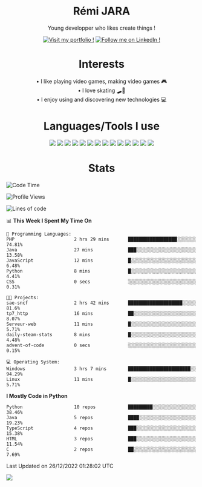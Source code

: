 <div align="center">
  
# Rémi JARA

Young developper who likes create things ! 
  
  [![Visit my portfolio !](https://img.shields.io/badge/Visit%20My%20portfolio!-%23DD0031?style=for-the-badge&logo=github)](http://remi-jara.fr)
  [![Follow me on LinkedIn !](https://img.shields.io/badge/Follow%20me%20on%20LinkedIn!-%231572B6?style=for-the-badge&logo=linkedin)](https://www.linkedin.com/in/rémi-jara-516b30222/)
# Interests

  • I like playing video games, making video games 🎮  \
  • I love skating 🛹🤘 \
  • I enjoy using and discovering new technologies 💻 

 # Languages/Tools I use

  <img src="https://img.shields.io/badge/Java-ED8B00?style=for-the-badge&logo=java&logoColor=white"/>
  <img src="https://img.shields.io/badge/JavaScript-323330?style=for-the-badge&logo=javascript&logoColor=F7DF1E"/>
  <img src="https://img.shields.io/badge/TypeScript-007ACC?style=for-the-badge&logo=typescript&logoColor=white"/>
  <img src="https://img.shields.io/badge/html5-%23E34F26.svg?style=for-the-badge&logo=html5&logoColor=white"/>
  <img src="https://img.shields.io/badge/css3-%231572B6.svg?style=for-the-badge&logo=css3&logoColor=white"/>
  <img src="https://img.shields.io/badge/SCSS-hotpink.svg?style=for-the-badge&logo=SASS&logoColor=white"/>
  <img src="https://img.shields.io/badge/php-%23777BB4.svg?style=for-the-badge&logo=php&logoColor=white"/>
  <img src="https://img.shields.io/badge/angular-%23DD0031.svg?style=for-the-badge&logo=angular&logoColor=white"/>
  <img src="https://img.shields.io/badge/mysql-%2300f.svg?style=for-the-badge&logo=mysql&logoColor=white"/>
  <img src="https://img.shields.io/badge/Python-FFD43B?style=for-the-badge&logo=python&logoColor=blue"/>
  <img src="https://img.shields.io/badge/c-%2300599C.svg?style=for-the-badge&logo=c&logoColor=white"/>
  <img src="https://img.shields.io/badge/Visual_Studio_Code-0078D4?style=for-the-badge&logo=visual%20studio%20code&logoColor=white"/>
  <img src="https://img.shields.io/badge/Arch%20Linux-1793D1?logo=arch-linux&logoColor=fff&style=for-the-badge"/>
  <img src="https://img.shields.io/badge/Linux-FCC624?style=for-the-badge&logo=linux&logoColor=black"/>
  
  
  
# Stats
  
  </div>
  
<!--START_SECTION:waka-->
![Code Time](http://img.shields.io/badge/Code%20Time-320%20hrs%2030%20mins-blue)

![Profile Views](http://img.shields.io/badge/Profile%20Views-25-blue)

![Lines of code](https://img.shields.io/badge/From%20Hello%20World%20I%27ve%20Written-44%20Thousand%20lines%20of%20code-blue)

📊 **This Week I Spent My Time On** 

```text
💬 Programming Languages: 
PHP                      2 hrs 29 mins       ██████████████████░░░░░░░   74.81% 
Java                     27 mins             ███░░░░░░░░░░░░░░░░░░░░░░   13.58% 
JavaScript               12 mins             █░░░░░░░░░░░░░░░░░░░░░░░░   6.48% 
Python                   8 mins              █░░░░░░░░░░░░░░░░░░░░░░░░   4.41% 
CSS                      0 secs              ░░░░░░░░░░░░░░░░░░░░░░░░░   0.31%

🐱‍💻 Projects: 
sae-sncf                 2 hrs 42 mins       ████████████████████░░░░░   81.6% 
tp7_http                 16 mins             ██░░░░░░░░░░░░░░░░░░░░░░░   8.07% 
Serveur-web              11 mins             █░░░░░░░░░░░░░░░░░░░░░░░░   5.71% 
daily-steam-stats        8 mins              █░░░░░░░░░░░░░░░░░░░░░░░░   4.48% 
advent-of-code           0 secs              ░░░░░░░░░░░░░░░░░░░░░░░░░   0.15%

💻 Operating System: 
Windows                  3 hrs 7 mins        ███████████████████████░░   94.29% 
Linux                    11 mins             █░░░░░░░░░░░░░░░░░░░░░░░░   5.71%

```

**I Mostly Code in Python** 

```text
Python                   10 repos            █████████░░░░░░░░░░░░░░░░   38.46% 
Java                     5 repos             ████░░░░░░░░░░░░░░░░░░░░░   19.23% 
TypeScript               4 repos             ███░░░░░░░░░░░░░░░░░░░░░░   15.38% 
HTML                     3 repos             ███░░░░░░░░░░░░░░░░░░░░░░   11.54% 
C                        2 repos             ██░░░░░░░░░░░░░░░░░░░░░░░   7.69%

```



 Last Updated on 26/12/2022 01:28:02 UTC
<!--END_SECTION:waka-->
<img src="https://github-readme-stats.vercel.app/api?username=icepick4&count_private=true&show_icons=true&theme=gruvbox" />


